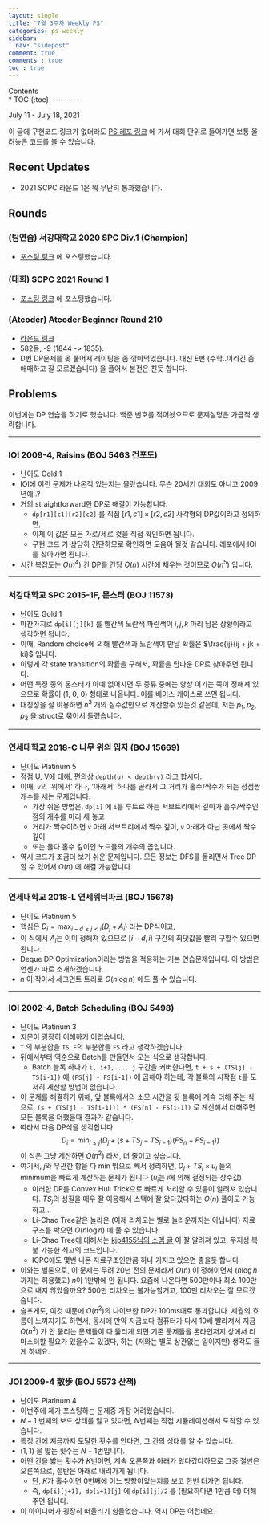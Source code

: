 ```yaml
---
layout: single
title: "7월 3주차 Weekly PS"
categories: ps-weekly
sidebar:
  nav: "sidepost"
comment: true
comments : true
toc : true
---
```

<div id="toc">
Contents
</div>
* TOC
{:toc}
----------


July 11 - July 18, 2021

이 글에 구현코드 링크가 없더라도 [PS 레포 링크](https://github.com/gratus907/Gratus_PS) 에 가서 대회 단위로 들어가면 보통 올려놓은 코드를 볼 수 있습니다. 

## Recent Updates 
- 2021 SCPC 라운드 1은 뭐 무난히 통과했습니다. 

## Rounds 
### (팀연습) 서강대학교 2020 SPC Div.1 (Champion)
- [포스팅 링크](/cp_practice/team_practice_1/) 에 포스팅했습니다.
  
### (대회) SCPC 2021 Round 1
- [포스팅 링크](/cp_rounds/SCPC-2021-Round1/) 에 포스팅했습니다.
  
### (Atcoder) Atcoder Beginner Round 210
- [라운드 링크](https://atcoder.jp/contests/abc210/tasks)
- 582등, -9 (1844 -> 1835).
- D번 DP문제를 못 풀어서 레이팅을 좀 깎아먹었습니다. 대신 E번 (수학..이라긴 좀 애매하고 잘 모르겠습니다) 을 풀어서 본전은 친듯 합니다.

## Problems
이번에는 DP 연습을 하기로 했습니다. 백준 번호를 적어놨으므로 문제설명은 가급적 생략합니다.

------

### IOI 2009-4, Raisins (BOJ 5463 건포도)
- 난이도 Gold 1
- IOI에 이런 문제가 나온적 있는지는 몰랐습니다. 무슨 20세기 대회도 아니고 2009년에..?
- 거의 straightforward한 DP로 해결이 가능합니다.
  - `dp[r1][c1][r2][c2]` 를 직접 $[r1, c1] \times [r2, c2]$ 사각형의 DP값이라고 정의하면, 
  - 이제 이 값은 모든 가로/세로 컷을 직접 확인하면 됩니다.
  - 구현 코드 가 상당히 간단하므로 확인하면 도움이 될것 같습니다. 레포에서 IOI를 찾아가면 됩니다.
- 시간 복잡도는 $O(n^4)$ 칸 DP를 칸당 $O(n)$ 시간에 채우는 것이므로 $O(n^5)$ 입니다.

------

### 서강대학교 SPC 2015-1F, 몬스터 (BOJ 11573)
- 난이도 Gold 1
- 마찬가지로 `dp[i][j][k]` 를 빨간색 노란색 파란색이 $i, j, k$ 마리 남은 상황이라고 생각하면 됩니다.
- 이때, Random choice에 의해 빨간색과 노란색이 만날 확률은 $\frac{ij}{ij + jk + ki}$ 입니다.
- 이렇게 각 state transition의 확률을 구해서, 확률을 탑다운 DP로 찾아주면 됩니다.
- 어떤 특정 종의 몬스터가 아예 없어지면 두 종류 중에는 항상 이기는 쪽이 정해져 있으므로 확률이 (1, 0, 0) 형태로 나옵니다. 이를 베이스 케이스로 쓰면 됩니다.
- 대칭성을 잘 이용하면 $n^3$ 개의 실수값만으로 계산할수 있는것 같은데, 저는 $p_1, p_2, p_3$ 을 struct로 묶어서 돌렸습니다.

------

### 연세대학교 2018-C 나무 위의 입자 (BOJ 15669)
- 난이도 Platinum 5
- 정점 U, V에 대해, 편의상 `depth(u) < depth(v)` 라고 합시다.
- 이때, `v`의 '위에서' 하나, '아래서' 하나를 골라서 그 거리가 홀수/짝수가 되는 정점쌍 개수를 세는 문제입니다.
  - 가장 쉬운 방법은, `dp[i]` 에 `i`를 루트로 하는 서브트리에서 깊이가 홀수/짝수인 점의 개수를 미리 세 놓고
  - 거리가 짝수이려면 `v` 아래 서브트리에서 짝수 깊이, `v` 아래가 아닌 곳에서 짝수 깊이
  - 또는 둘다 홀수 깊이인 노드들의 개수의 곱입니다.
- 역시 코드가 조금더 보기 쉬운 문제입니다. 모든 정보는 DFS를 돌리면서 Tree DP 할 수 있어서 $O(n)$ 에 해결 가능합니다. 
  
------

### 연세대학교 2018-L 연세워터파크 (BOJ 15678)
- 난이도 Platinum 5
- 핵심은 $D_i = \max_{i - d \leq j < i} (D_j + A_i)$ 라는 DP식이고,
- 이 식에서 $A_i$는 이미 정해져 있으므로 $[i - d, i)$ 구간의 최댓값을 빨리 구할수 있으면 됩니다.
- Deque DP Optimization이라는 방법을 적용하는 기본 연습문제입니다. 이 방법은 언젠가 따로 소개하겠습니다. 
- $n$ 이 작아서 세그먼트 트리로 $O(n \log n)$ 에도 풀 수 있습니다.

------


### IOI 2002-4, Batch Scheduling (BOJ 5498)
- 난이도 Platinum 3
- 지문이 굉장히 이해하기 어렵습니다.
- `T` 의 부분합을 `TS`, `F`의 부분합을 `FS` 라고 생각하겠습니다.
- 뒤에서부터 역순으로 Batch를 만들면서 오는 식으로 생각합니다.
  - Batch 블록 하나가 `i, i+1, ... j` 구간을 커버한다면, `t + s + (TS[j] - TS[i-1])` 에 `(FS[j] - FS[i-1])` 에 곱해야 하는데, 각 블록의 시작점 `t`를 도저히 계산할 방법이 없습니다.
- 이 문제를 해결하기 위해, 앞 블록에서의 소모 시간을 뒷 블록에 계속 더해 주는 식으로, `(s + (TS[j] - TS[i-1])) * (FS[n] - FS[i-1])` 로 계산해서 더해주면 모든 블록을 더했을때 결과가 같습니다.
- 따라서 다음 DP식을 생각합니다. 
  $$D_i = \min_{i \leq j} (D_j + (s + TS_{j} - TS_{i-1}) (FS_{n} - FS_{i-1}))$$
  이 식은 그냥 계산하면 $O(n^2)$ 라서, 더 줄이고 싶습니다.
- 여기서, $j$와 무관한 항을 다 min 밖으로 빼서 정리하면, $D_j + TS_{j} \times u_i$ 들의 minimum을 빠르게 계산하는 문제가 됩니다 ($u_i$는 $i$에 의해 결정되는 상수값)
  - 이러한 DP를 Convex Hull Trick으로 빠르게 처리할 수 있음이 알려져 있습니다. $TS_{j}$의 성질을 매우 잘 이용해서 스택에 잘 왔다갔다하는 $O(n)$ 풀이도 가능하고...
  - Li-Chao Tree같은 놀라운 (이제 리차오는 별로 놀라운까지는 아닙니다) 자료구조를 박으면 $O(n \log n)$ 에 풀 수 있습니다.
  - Li-Chao Tree에 대해서는 [kjp4155님의 소멤 글](http://www.secmem.org/blog/2019/01/03/lichao-tree/) 이 잘 알려져 있고, 무지성 복붙 가능한 최고의 코드입니다.
  - ICPC에도 몇번 나온 자료구조인만큼 하나 가지고 있으면 좋을듯 합니다
- 이와는 별론으로, 이 문제는 무려 20년 전의 문제라서 $O(n)$ 이 정해이면서 ($n \log n$ 까지는 허용했고) $n$이 1만밖에 안 됩니다. 요즘에 나온다면 500만이나 최소 100만으로 내지 않았을까요? 500만 리차오는 불가능할거고, 100만 리차오는 잘 모르겠습니다. 
- 슬프게도, 이것 때문에 $O(n^2)$의 나이브한 DP가 100ms대로 통과합니다. 세월의 흐름이 느껴지기도 하면서, 동시에 만약 지금보다 컴퓨터가 다시 10배 빨라져서 지금 $O(n^2)$ 가 안 뚫리는 문제들이 다 뚫리게 되면 기존 문제들을 온라인저지 상에서 리마스터할 필요가 있을수도 있겠다, 하는 (저와는 별로 상관없는 일이지만) 생각도 들게 하네요.

------

### JOI 2009-4 散歩 (BOJ 5573 산책)
- 난이도 Platinum 4
- 이번주에 제가 포스팅하는 문제중 가장 어려웠습니다. 
- $N-1$ 번째의 보드 상태를 알고 있다면, $N$번째는 직접 시뮬레이션해서 도착할 수 있습니다.
- 특정 칸에 지금까지 도달한 횟수를 안다면, 그 칸의 상태를 알 수 있습니다.
- $(1, 1)$ 을 밟는 횟수는 $N-1$번입니다.
- 어떤 칸을 밟는 횟수가 $K$번이면, 계속 오른쪽과 아래가 왔다갔다하므로 그중 절반은 오른쪽으로, 절반은 아래로 내려가게 됩니다. 
  - 단, $K$가 홀수이면 0번째에 어느 방향이었는지를 보고 한번 더가면 됩니다.
  - 즉, `dp[i][j+1], dp[i+1][j]` 에 `dp[i][j]/2` 를 (필요하다면 1만큼 더) 더해주면 됩니다.
- 이 아이디어가 굉장히 떠올리기 힘들었습니다. 역시 DP는 어렵네요. 